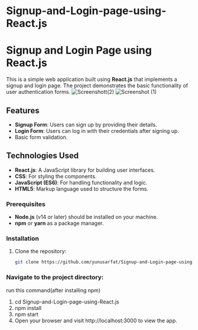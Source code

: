 # Signup-and-Login-page-using-React.js

# Signup and Login Page using React.js

This is a simple web application built using **React.js** that implements a signup and login page. The project demonstrates the basic functionality of user authentication forms.
   ![Screenshott(2)](https://github.com/user-attachments/assets/c3a49819-46ca-48f2-863f-091d9e2b3507)
   ![Screenshot (1)](https://github.com/user-attachments/assets/fd17cbd0-a99b-43e2-a2e2-cf7da5a5b74d)

## Features

- **Signup Form**: Users can sign up by providing their details.
- **Login Form**: Users can log in with their credentials after signing up.
- Basic form validation.

## Technologies Used

- **React.js**: A JavaScript library for building user interfaces.
- **CSS**: For styling the components.
- **JavaScript (ES6)**: For handling functionality and logic.
- **HTML5**: Markup language used to structure the forms.

### Prerequisites

- **Node.js** (v14 or later) should be installed on your machine.
- **npm** or **yarn** as a package manager.

### Installation

1. Clone the repository:

   ```bash
   git clone https://github.com/yunusarfat/Signup-and-Login-page-using-React.js.git


  ### Navigate to the project directory:
  run this command(after installing npm)


1. cd Signup-and-Login-page-using-React.js
2. npm install
3. npm start
4. Open your browser and visit http://localhost:3000 to view the app.


